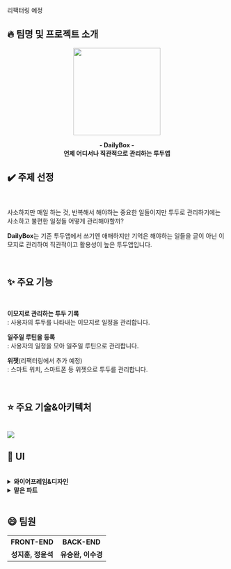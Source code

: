 리팩터링 예정
## :fire: 팀명 및 프로젝트 소개
<p align="center">
  <img width="200" src="https://github.com/user-attachments/assets/002d3185-e4f9-4a4a-9c5c-1f4b86bb8c12">
</p>

<p align="center">
  <strong>
    - DailyBox -
    <br>
    언제 어디서나 직관적으로 관리하는 투두앱
  </strong>
</p>



## :heavy_check_mark: 주제 선정
<br>

사소하지만 매일 하는 것, 반복해서 해야하는 중요한 일들이지만 투두로 관리하기에는 사소하고 불편한 일정들 어떻게 관리해야할까?

**DailyBox**는 기존 투두앱에서 쓰기엔 애매하지만 기억은 해야하는 일들을 글이 아닌 이모지로 관리하여 직관적이고 활용성이 높은 투두앱입니다.

<br>

## ✨ 주요 기능
<br>

**이모지로 관리하는 투두 기록**<br>
: 사용자의 투두를 나타내는 이모지로 일정을 관리합니다.

**일주일 루틴을 등록**<br>
: 사용자의 일정을 모아 일주일 루틴으로 관리합니다.

**위젯**(리팩터링에서 추가 예정)<br>
: 스마트 워치, 스마트폰 등 위젯으로 투두를 관리합니다.

<br>

## :star: 주요 기술&아키텍처
<br>

<img src="https://github.com/user-attachments/assets/597f454c-7ced-4eb7-8ed6-3c7baec2273f"/>

<br>

## :yellow_heart: UI
<br>

<details>
  <summary><b>와이어프레임&디자인</b></summary>
  <div markdown="1">
  <div align="center">
    <img width="170" src="https://github.com/user-attachments/assets/631bbf02-68a3-4e88-bdd3-008574df6b47"/>
    <img width="170" src="https://github.com/user-attachments/assets/37696dd5-edb9-454a-959f-86fd23e7a227"/>
    <img width="170" src="https://github.com/user-attachments/assets/5b95bc15-2ee7-4652-9612-4704b9fae091"/>
    <img width="170" src="https://github.com/user-attachments/assets/31119b7d-20a6-48a2-8b1c-d9c66a8431b8"/>
  </div>
  </div>
</details>
<details>
  <summary><b>맡은 파트</b></summary>
  <div markdown="1">
   UI, 투두 관리 기능(추가, 삭제, 되돌리기), 일주일 투두 관리
  </div>
</details>

<br>

## :smile: 팀원
<table>
  <tr> 
    <th align='center'><strong>FRONT-END</strong></th> 
    <th align='center'><strong>BACK-END</strong></th> 
  </tr>
  <tr> 
    <td align='center'><strong>성지훈, 정윤석</strong></td> 
    <td align='center'><strong>유승완, 이수경</strong></td> 
  </tr>
</table>
